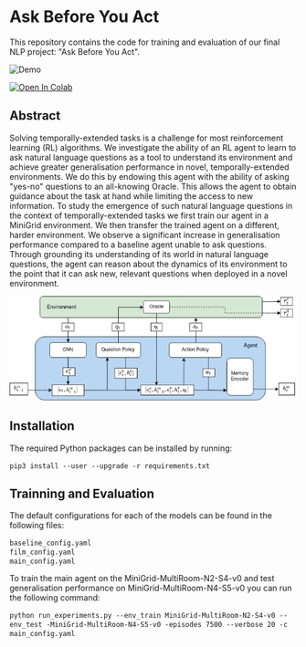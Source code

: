 # Ask Before You Act

This repository contains the code for training and evaluation of our final NLP project: "Ask Before You Act".

<img alt="Demo" src="./figures/demo/demo.gif" width="500">

[![Open In Colab](https://colab.research.google.com/assets/colab-badge.svg)](https://colab.research.google.com/github/ser-ge/ask_before_you_act/blob/master/demo.ipynb)

## Abstract

Solving temporally-extended tasks is a challenge for most reinforcement learning (RL) algorithms. We investigate the
ability of an RL agent to learn to ask natural language questions as a tool to understand its environment and achieve
greater generalisation performance in novel, temporally-extended environments. We do this by endowing this agent with
the ability of asking "yes-no" questions to an all-knowing Oracle. This allows the agent to obtain guidance about the
task at hand while limiting the access to new information. To study the emergence of such natural language questions in
the context of temporally-extended tasks we first train our agent in a MiniGrid environment. We then transfer the
trained agent on a different, harder environment. We observe a significant increase in generalisation performance
compared to a baseline agent unable to ask questions. Through grounding its understanding of its world in natural
language questions, the agent can reason about the dynamics of its environment to the point that it can ask new,
relevant questions when deployed in a novel environment.

![Model Overview](./figures/model_diagram/model.png)

## Installation

The required Python packages can be installed by running:

```shell
pip3 install --user --upgrade -r requirements.txt
```

## Trainning and Evaluation

The default configurations for each of the models can be found in the following files:

```
baseline_config.yaml
film_config.yaml
main_config.yaml
```

To train the main agent on the MiniGrid-MultiRoom-N2-S4-v0 and test generalisation performance on
MiniGrid-MultiRoom-N4-S5-v0 you can run the following command:

```shell
python run_experiments.py --env_train MiniGrid-MultiRoom-N2-S4-v0 --env_test -MiniGrid-MultiRoom-N4-S5-v0 -episodes 7500 --verbose 20 -c main_config.yaml
```
